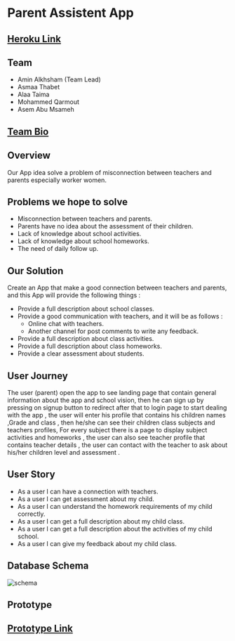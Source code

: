 # Parent Assistent App 

## [ Heroku Link ](https://parent-assistent.herokuapp.com/)

## Team  
- Amin Alkhsham (Team Lead)
- Asmaa Thabet
- Alaa Taima
- Mohammed Qarmout
- Asem Abu Msameh    

## [Team Bio ](https://github.com/GSG-G7/Parent-assistent/issues/1)


## Overview

Our App idea solve a problem of misconnection between teachers and parents especially worker women.

## Problems we hope to solve

- Misconnection between teachers and parents.
- Parents have no idea about the assessment of their children.
- Lack of knowledge about school activities.
- Lack of knowledge about school homeworks.
- The need of daily follow up.

## Our Solution

Create an App that make a good connection between
teachers and parents, and this App will provide the following things :

- Provide a full description about school classes.
- Provide a good communication with teachers, and it will be as follows :
  - Online chat with teachers.<br>
  - Another channel for post comments to write any feedback.
- Provide a full description about class activities.
- Provide a full description about class homeworks.
- Provide a clear assessment about students.

## User Journey

The user (parent) open the app to see landing page that contain general information about the app and school vision, then he can sign up by pressing on signup button to redirect after that to login page to start dealing with the app , the user will enter his profile that contains his children names ,Grade and class , then he/she can see their children class subjects and teachers profiles, For every subject there is a page to display subject activities and homeworks , the user can also see teacher profile that contains teacher details , the user can contact with the teacher to ask about his/her children level and assessment .  


## User Story

- As a user I can have a connection with teachers.
- As a user I can get assessment about my child.
- As a user I can understand the homework requirements of my child correctly.
- As a user I can get a full description about my child class.
- As a user I can get a full description about the activities of my child school.
- As a user I can give my feedback about my child class.

## Database Schema 
![schema](https://user-images.githubusercontent.com/29041512/66233087-2133e000-e6f3-11e9-9b6f-a13399873371.png)

## Prototype 
## [Prototype Link ](https://www.figma.com/file/Aqb9cdOtWWRIicrUI9u0m6/ParentAssistant?node-id=0%3A1)

